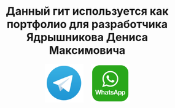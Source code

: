 <div id="header" align="center">
    <h1>Данный гит используется как портфолио для разработчика Ядрышникова Дениса Максимовича</h1>
</div>

<div style="display: flex; justify-content: center; align-items: center;">
    <a href="https://t.me/Denkajska" target="_blank" style="margin: 0 10px;">
        <img src="https://raw.githubusercontent.com/Terps489/Terps489/main/telegram_icon.png" alt="Telegram" style="width:100px;height:auto;">
    </a>
    <a href="https://wa.me/79961248729" target="_blank" style="margin: 0 10px;">
        <img src="https://raw.githubusercontent.com/Terps489/Terps489/main/WhatsApp_icon.png" alt="WhatsApp" style="width:100px;height:auto;">
    </a>
</div>
